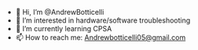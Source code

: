 - 👋 Hi, I’m @AndrewBotticelli
- 👀 I’m interested in hardware/software troubleshooting
- 🌱 I’m currently learning CPSA
- 📫 How to reach me: Andrewbotticelli05@gmail.com
  

<!---
AndrewBotticelli/AndrewBotticelli is a ✨ special ✨ repository because its `README.md` (this file) appears on your GitHub profile.
You can click the Preview link to take a look at your changes.
--->

